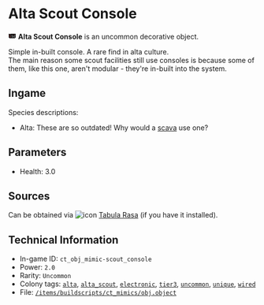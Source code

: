 # Alta Scout Console

<img src="https://raw.githubusercontent.com/Ceterai/Enternia/main/objects/alta/eds/decorative/table/icon.png" alt="Alta Scout Console icon" loading="lazy" height="16px" width="auto" /> **Alta Scout Console** is an uncommon decorative object.

Simple in-built console. A rare find in alta culture.  
The main reason some scout facilities still use consoles is because some of them, like this one, aren't modular - they're in-built into the system.

## Ingame

Species descriptions:

- Alta: These are so outdated! Why would a [scava](https://ceterai.github.io/MyEnternia/Wiki/scava) use one?

## Parameters

- Health: 3.0

## Sources

Can be obtained via <img src="https://steamuserimages-a.akamaihd.net/ugc/263843960696222713/3EC9A7C005541F7D577EBCB8C5736B4EFC9973D6/" alt="icon" width="8" height="12"/> [Tabula Rasa](https://community.playstarbound.com/resources/the-tabula-rasa.3222/) (if you have it installed).

## Technical Information

- In-game ID: `ct_obj_mimic-scout_console`
- Power: `2.0`
- Rarity: `Uncommon`
- Colony tags: [`alta`](https://ceterai.github.io/MyEnternia/Wiki/Tags/Alta), [`alta_scout`](https://ceterai.github.io/MyEnternia/Wiki/Tags/AltaScout), [`electronic`](https://ceterai.github.io/MyEnternia/Wiki/Tags/Electronic), [`tier3`](https://ceterai.github.io/MyEnternia/Wiki/Tags/Tier3), [`uncommon`](https://ceterai.github.io/MyEnternia/Wiki/Tags/Uncommon), [`unique`](https://ceterai.github.io/MyEnternia/Wiki/Tags/Unique), [`wired`](https://ceterai.github.io/MyEnternia/Wiki/Tags/Wired)
- File: [`/items/buildscripts/ct_mimics/obj.object`](https://github.com/Ceterai/Enternia/blob/main/items/buildscripts/ct_mimics/obj.object)
